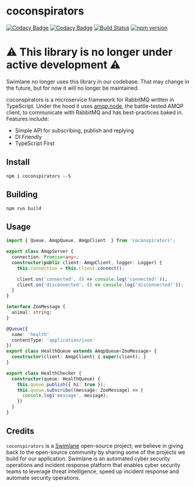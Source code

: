 # coconspirators

[![Codacy Badge](https://api.codacy.com/project/badge/Grade/0c04d1d742714daeb66c7a418850aa7d)](https://www.codacy.com/app/Swimlane/coconspirators?utm_source=github.com&amp;utm_medium=referral&amp;utm_content=swimlane/coconspirators&amp;utm_campaign=Badge_Grade) [![Codacy Badge](https://api.codacy.com/project/badge/Coverage/0c04d1d742714daeb66c7a418850aa7d)](https://www.codacy.com/app/Swimlane/coconspirators?utm_source=github.com&utm_medium=referral&utm_content=swimlane/coconspirators&utm_campaign=Badge_Coverage) [![Build Status](https://travis-ci.org/swimlane/coconspirators.svg?branch=master)](https://travis-ci.org/swimlane/coconspirators) [![npm version](https://badge.fury.io/js/coconspirators.svg)](https://badge.fury.io/js/coconspirators)

# ⚠️ This library is no longer under active development ⚠️
Swimlane no longer uses this library in our codebase. That may change in the future, but for now it will no longer be maintained.

coconspirators is a microservice framework for RabbitMQ written in TypeScript. Under the hood it uses
[amqp.node](https://github.com/squaremo/amqp.node), the battle-tested AMQP client, to communicate
with RabbitMQ and has best-practices baked in. Features include:

- Simple API for subscribing, publish and replying
- DI Friendly
- TypeScript First

## Install

`npm i coconspirators --S`

## Building

`npm run build`

## Usage

```typescript
import { Queue, AmqpQueue, AmqpClient  } from 'coconspirators';

export class AmqpServer {
  connection: Promise<any>;
  constructor(public client: AmqpClient, logger: Logger) {
    this.connection = this.client.connect();

    client.on('connected', () => console.log('connected!'));
    client.on('disconnected', () => console.log('disconnected!'));
  }
}

interface ZooMessage {
  animal: string;
}

@Queue({
  name: 'health'
  contentType: 'application/json'
})
export class HealthQueue extends AmqpQueue<ZooMessage> {
  constructor(client: AmqpClient) { super(client); }
}

export class HealthChecker {
  constructor(queue: HealthQueue) {
    this.queue.publish({ hi: true });
    this.queue.subscribe((message: ZooMessage) => {
      console.log('message', message);
    })
  }
}
```

## Credits

`coconspirators` is a [Swimlane](http://swimlane.com) open-source project; we believe in giving back to the open-source community by sharing some of the projects we build for our application. Swimlane is an automated cyber security operations and incident response platform that enables cyber security teams to leverage threat intelligence, speed up incident response and automate security operations.
